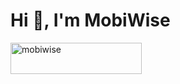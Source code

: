 <h1>Hi 👋, I'm MobiWise</h1>

<a href="https://ko-fi.com/mobiwise" target="_blank">
  <img align="left" src="https://cdn.ko-fi.com/cdn/kofi3.png?v=3" height="50" width="210" alt="mobiwise" />
</a>

